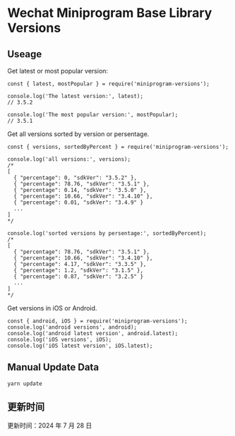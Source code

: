 
# Wechat Miniprogram Base Library Versions

## Useage

Get latest or most popular version:

```;
const { latest, mostPopular } = require('miniprogram-versions');

console.log('The latest version:', latest);
// 3.5.2

console.log('The most popular version:', mostPopular);
// 3.5.1

```

Get all versions sorted by version or persentage.

```
const { versions, sortedByPercent } = require('miniprogram-versions');

console.log('all versions:', versions);
/*
[
  { "percentage": 0, "sdkVer": "3.5.2" },
  { "percentage": 78.76, "sdkVer": "3.5.1" },
  { "percentage": 0.14, "sdkVer": "3.5.0" },
  { "percentage": 10.66, "sdkVer": "3.4.10" },
  { "percentage": 0.01, "sdkVer": "3.4.9" }
  ...
]
*/

console.log('sorted versions by persentage:', sortedByPercent);
/*
[
  { "percentage": 78.76, "sdkVer": "3.5.1" },
  { "percentage": 10.66, "sdkVer": "3.4.10" },
  { "percentage": 4.17, "sdkVer": "3.3.5" },
  { "percentage": 1.2, "sdkVer": "3.1.5" },
  { "percentage": 0.87, "sdkVer": "3.2.5" }
  ...
]
*/
```

Get versions in iOS or Android.

```
const { android, iOS } = require('miniprogram-versions');
console.log('android versions', android);
console.log('android latest version', android.latest);
console.log('iOS versions', iOS);
console.log('iOS latest version', iOS.latest);
```

## Manual Update Data

```
yarn update
```

## 更新时间

更新时间：2024 年 7 月 28 日

